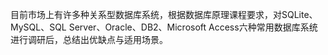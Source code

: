 目前市场上有许多种关系型数据库系统，根据数据库原理课程要求，对SQLite、MySQL、SQL Server、Oracle、DB2、Microsoft Access六种常用数据库系统进行调研后，总结出优缺点与适用场景。
